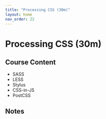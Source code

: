 ```yaml
---
title: "Processing CSS (30m)"
layout: home
nav_order: 22
---
```


# Processing CSS (30m)

## Course Content

- SASS
- LESS
- Stylus
- CSS-in-JS
- PostCSS

## Notes
